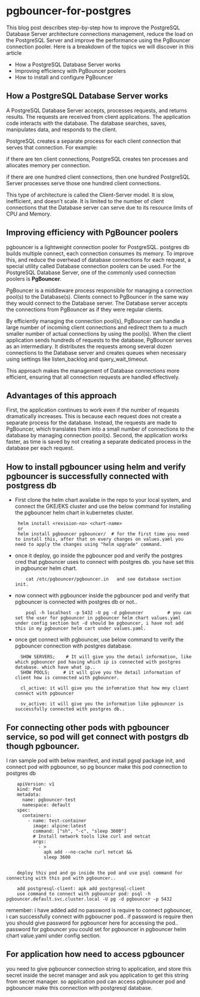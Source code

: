 # pgbouncer-for-postgres

This blog post describes step-by-step how to improve the PostgreSQL Database Server architecture connections management, reduce the load on the PostgreSQL Server and improve the performance using the PgBouncer connection pooler. Here is a breakdown of the topics we will discover in this article

- How a PostgreSQL Database Server works
- Improving efficiency with PgBouncer poolers
- How to install and configure PgBouncer

## How a PostgreSQL Database Server works

A PostgreSQL Database Server accepts, processes requests, and returns results. The requests are received from client applications. The application code interacts with the database. The database searches, saves, manipulates data, and responds to the client.

PostgreSQL creates a separate process for each client connection that serves that connection. For example:

if there are ten client connections, PostgreSQL creates ten processes and allocates memory per connection.

if there are one hundred client connections, then one hundred PostgreSQL Server processes serve those one hundred client connections.

This type of architecture is called the Client-Server model. It is slow, inefficient, and doesn’t scale. It is limited to the number of client connections that the Database server can serve due to its resource limits of CPU and Memory.

## Improving efficiency with PgBouncer poolers

pgbouncer is a lightweight connection pooler for PostgreSQL. postgres db builds multiple connect, each connection consumes its memory. To improve this, and reduce the overhead of database connections for each request, a special utility called Database connection poolers can be used. For the PostgreSQL Database Server, one of the commonly used connection poolers is **PgBouncer**.

PgBouncer is a middleware process responsible for managing a connection pool(s) to the Database(s). Clients connect to PgBouncer in the same way they would connect to the Database server. The Database server accepts the connections from PgBouncer as if they were regular clients.

By efficiently managing the connection pool(s), PgBouncer can handle a large number of incoming client connections and redirect them to a much smaller number of actual connections by using the pool(s). When the client application sends hundreds of requests to the database, PgBouncer serves as an intermediary. It distributes the requests among several dozen connections to the Database server and creates queues when necessary using settings like listen_backlog and query_wait_timeout.

This approach makes the management of Database connections more efficient, ensuring that all connection requests are handled effectively.

## Advantages of this approach

First, the application continues to work even if the number of requests dramatically increases. This is because each request does not create a separate process for the database. Instead, the requests are made to PgBouncer, which translates them into a small number of connections to the database by managing connection pool(s). Second, the application works faster, as time is saved by not creating a separate dedicated process in the database per each request.

## How to install pgbouncer using helm and verify pgbouncer is successfully connected with postgress db

-  First clone the helm chart availabe in the repo to your local system, and connect the GKE/EKS cluster and use the below command for installing the pgbouncer helm chart in kubernetes cluster.

        helm install <revision-no> <chart-name>
        or
        helm install pgbouncer pgbouncer/  # for the first time you need to install this, after that on every changes on values.yaml you need to apply the changes using "helm upgrade" command.

- once it deploy, go inside the pgbouncer pod and verify the postgres cred that pgbouncer uses to connect with postgres db. you have set this in pgbouncer helm chart.

          cat /etc/pgbouncer/pgbouncer.in   and see database section init.

-  now connect with pgbouncer inside the pgbouncer pod and verify that pgbouncer is connected with postgres db or not..
  
           psql -h localhost -p 5432 -U pg -d pgbouncer         # you can set the user for pgbouncer in pgbouncer helm chart values.yaml under config section but -d should be pgbouncer, i have not add this in my pgbouncer helm cart under values.yaml.

- once get connect with pgbouncer, use below command to verify the pgbouncer connection with postgres database.

        SHOW SERVERS;    # It will give you the detail information, like which pgbouncer pod having which ip is connected with postgres database. which have what ip..
        SHOW POOLS;     # it will give you the detail information of client how is connected with pgbouncer.
    
        cl_active: it will give you the infomration that how mny client connect with pgbouncer
    
        sv_active: it will give you the information like pgbouncer is successfully connected with postgres db..

## For connecting other pods with pgbouncer service, so pod will get connect with postgrs db though pgbouncer.

I ran sample pod with below manifest, and install pgsql package init, and connect pod with pgbouncer, so pg bouncer make this pod connection to postgres db  

        apiVersion: v1
        kind: Pod
        metadata:
          name: pgbouncer-test
          namespace: default
        spec:
          containers:
            - name: test-container
              image: alpine:latest
              command: ["sh", "-c", "sleep 3600"]
              # Install network tools like curl and netcat
              args:
                - >
                  apk add --no-cache curl netcat &&
                  sleep 3600
 
    
        deploy this pod and go inside the pod and use psql command for connecting with this pod with pgbouncer..

        add postgresql-client: apk add postgresql-client 
        use command to connect with pgbouncer pod: psql -h pgbouncer.default.svc.cluster.local -U pg -d pgbouncer -p 5432

remember: i have added add no password is require to connect pgbouncer, i can successfully connect with pgboucner pod.. if password is require then you should give password for pgbouncer here for accessing the pod.. password for pgbouncer you could set for pgbouncer in pgbouncer helm chart value.yaml under config section.

For application how need to access pgbouncer
--------------------------------------------

you need to give pgbouncer connection string to application, and store this secret inside the secret manager and ask you application to get this string from secret manager. so application pod can access pgbouncer pod and pgbouncer make this connection with postgresql database.

  
    
